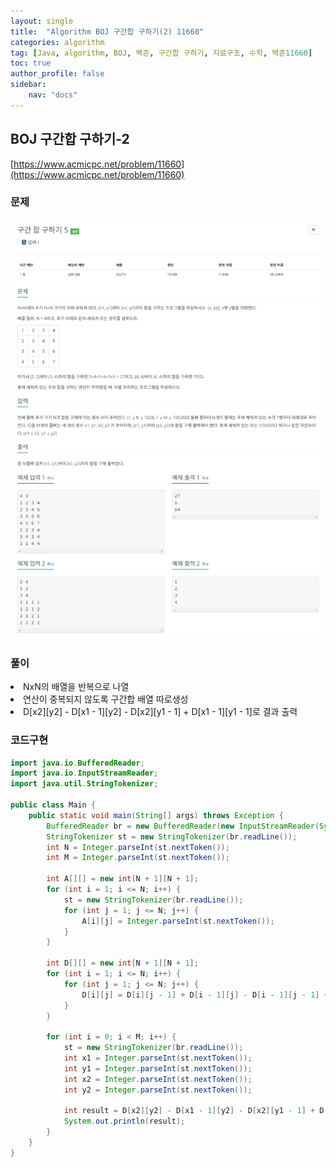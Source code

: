 ```yaml
---
layout: single
title:  "Algorithm BOJ 구간합 구하기(2) 11660"
categories: algorithm
tag: [Java, algorithm, BOJ, 백준, 구간합 구하기, 자료구조, 수학, 백준11660]
toc: true
author_profile: false
sidebar:
    nav: "docs"
---
```

## BOJ 구간합 구하기-2
[https://www.acmicpc.net/problem/11660](https://www.acmicpc.net/problem/11660)

### 문제
![구간합 구하기](/assets/img/BOJ11660.jpg)

### 풀이
<li>NxN의 배열을 반복으로 나열</li>
<li>연산이 중복되지 않도록 구간합 배열 따로생성</li>
<li>D[x2][y2] - D[x1 - 1][y2] - D[x2][y1 - 1] + D[x1 - 1][y1 - 1]로 결과 출력</li>

### 코드구현
```java
import java.io.BufferedReader;
import java.io.InputStreamReader;
import java.util.StringTokenizer;

public class Main {
    public static void main(String[] args) throws Exception {
        BufferedReader br = new BufferedReader(new InputStreamReader(System.in));
        StringTokenizer st = new StringTokenizer(br.readLine());
        int N = Integer.parseInt(st.nextToken());
        int M = Integer.parseInt(st.nextToken());

        int A[][] = new int[N + 1][N + 1];
        for (int i = 1; i <= N; i++) {
            st = new StringTokenizer(br.readLine());
            for (int j = 1; j <= N; j++) {
                A[i][j] = Integer.parseInt(st.nextToken());
            }
        }

        int D[][] = new int[N + 1][N + 1];
        for (int i = 1; i <= N; i++) {
            for (int j = 1; j <= N; j++) {
                D[i][j] = D[i][j - 1] + D[i - 1][j] - D[i - 1][j - 1] + A[i][j];
            }
        }

        for (int i = 0; i < M; i++) {
            st = new StringTokenizer(br.readLine());
            int x1 = Integer.parseInt(st.nextToken());
            int y1 = Integer.parseInt(st.nextToken());
            int x2 = Integer.parseInt(st.nextToken());
            int y2 = Integer.parseInt(st.nextToken());

            int result = D[x2][y2] - D[x1 - 1][y2] - D[x2][y1 - 1] + D[x1 - 1][y1 - 1];
            System.out.println(result);
        }
    }
}
```
